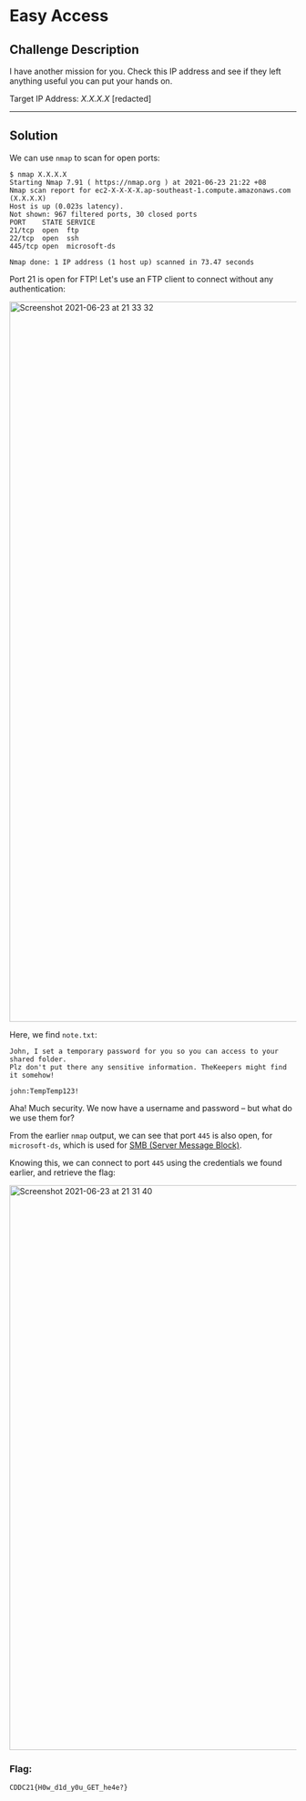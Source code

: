 # Easy Access

## Challenge Description
I have another mission for you. Check this IP address and see if they left anything useful you can put your hands on.

Target IP Address: *X.X.X.X* [redacted]

---

## Solution
We can use `nmap` to scan for open ports:
```
$ nmap X.X.X.X
Starting Nmap 7.91 ( https://nmap.org ) at 2021-06-23 21:22 +08
Nmap scan report for ec2-X-X-X-X.ap-southeast-1.compute.amazonaws.com (X.X.X.X)
Host is up (0.023s latency).
Not shown: 967 filtered ports, 30 closed ports
PORT    STATE SERVICE
21/tcp  open  ftp
22/tcp  open  ssh
445/tcp open  microsoft-ds

Nmap done: 1 IP address (1 host up) scanned in 73.47 seconds
```

Port 21 is open for FTP! Let's use an FTP client to connect without any authentication:

<img width="1265" alt="Screenshot 2021-06-23 at 21 33 32" src="https://user-images.githubusercontent.com/40383042/126361378-c76b6ee3-f645-4e21-893a-5e1ffffb5233.png">

Here, we find `note.txt`:
```
John, I set a temporary password for you so you can access to your shared folder.
Plz don't put there any sensitive information. TheKeepers might find it somehow!

john:TempTemp123!
```

Aha! Much security. We now have a username and password – but what do we use them for?

From the earlier `nmap` output, we can see that port `445` is also open, for `microsoft-ds`, which is used for [SMB (Server Message Block)](https://en.wikipedia.org/wiki/Server_Message_Block).

Knowing this, we can connect to port `445` using the credentials we found earlier, and retrieve the flag:

<img width="992" alt="Screenshot 2021-06-23 at 21 31 40" src="https://user-images.githubusercontent.com/40383042/126361391-9dd88cd3-8163-4b41-a37f-b3598b21c5ff.png">


### Flag:
```
CDDC21{H0w_d1d_y0u_GET_he4e?}
```
